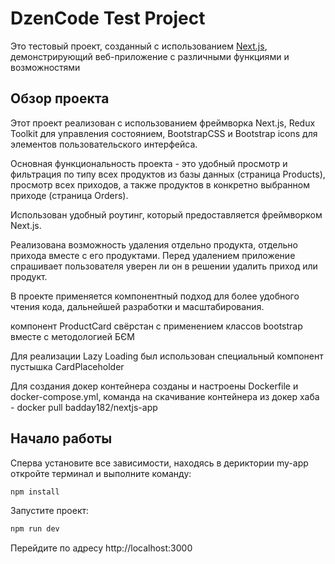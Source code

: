 # DzenCode Test Project

Это тестовый проект, созданный с использованием [Next.js](https://nextjs.org), демонстрирующий веб-приложение с различными функциями и возможностями

## Обзор проекта

Этот проект реализован с использованием фреймворка Next.js, Redux Toolkit для управления состоянием, BootstrapCSS и Bootstrap icons для элементов пользовательского интерфейса.

Основная функциональность проекта - это удобный просмотр и фильтрация по типу всех продуктов из базы данных (страница Products), просмотр всех приходов, а также продуктов в конкретно выбранном приходе (страница Orders).

Использован удобный роутинг, который предоставляется фреймворком Next.js.

Реализована возможность удаления отдельно продукта, отдельно прихода вместе с его продуктами. Перед удалением приложение спрашивает пользователя уверен ли он в решении удалить приход или продукт.

В проекте применяется компонентный подход для более удобного чтения кода, дальнейшей разработки и масштабирования.

компонент ProductCard свёрстан с применением классов bootstrap вместе с методологией БЄМ

Для реализации Lazy Loading был использован специальный компонент пустышка CardPlaceholder

Для создания докер контейнера созданы и настроены Dockerfile и docker-compose.yml, команда на скачивание контейнера из докер хаба - docker pull badday182/nextjs-app

## Начало работы

Сперва установите все зависимости, находясь в дериктории my-app откройте терминал и выполните команду:

```bash
npm install
```

Запустите проект:

```bash
npm run dev
```

Перейдите по адресу http://localhost:3000
